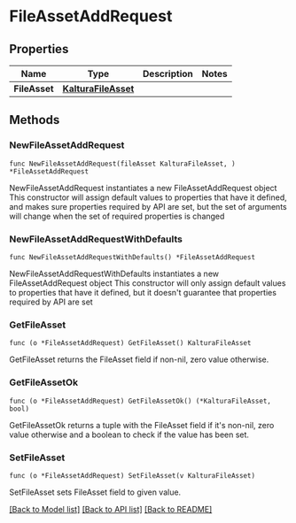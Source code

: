 # FileAssetAddRequest

## Properties

Name | Type | Description | Notes
------------ | ------------- | ------------- | -------------
**FileAsset** | [**KalturaFileAsset**](KalturaFileAsset.md) |  | 

## Methods

### NewFileAssetAddRequest

`func NewFileAssetAddRequest(fileAsset KalturaFileAsset, ) *FileAssetAddRequest`

NewFileAssetAddRequest instantiates a new FileAssetAddRequest object
This constructor will assign default values to properties that have it defined,
and makes sure properties required by API are set, but the set of arguments
will change when the set of required properties is changed

### NewFileAssetAddRequestWithDefaults

`func NewFileAssetAddRequestWithDefaults() *FileAssetAddRequest`

NewFileAssetAddRequestWithDefaults instantiates a new FileAssetAddRequest object
This constructor will only assign default values to properties that have it defined,
but it doesn't guarantee that properties required by API are set

### GetFileAsset

`func (o *FileAssetAddRequest) GetFileAsset() KalturaFileAsset`

GetFileAsset returns the FileAsset field if non-nil, zero value otherwise.

### GetFileAssetOk

`func (o *FileAssetAddRequest) GetFileAssetOk() (*KalturaFileAsset, bool)`

GetFileAssetOk returns a tuple with the FileAsset field if it's non-nil, zero value otherwise
and a boolean to check if the value has been set.

### SetFileAsset

`func (o *FileAssetAddRequest) SetFileAsset(v KalturaFileAsset)`

SetFileAsset sets FileAsset field to given value.



[[Back to Model list]](../README.md#documentation-for-models) [[Back to API list]](../README.md#documentation-for-api-endpoints) [[Back to README]](../README.md)


